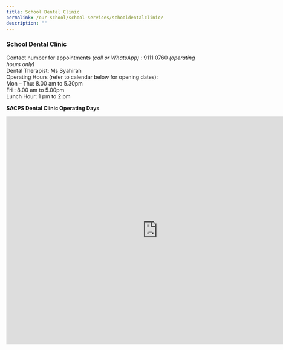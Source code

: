 ```yaml
---
title: School Dental Clinic
permalink: /our-school/school-services/schooldentalclinic/
description: ""
---
```

### **School Dental Clinic**

Contact number for appointments *(call or WhatsApp)* : 9111 0760 *(operating hours only)*<br>
Dental Therapist: Ms Syahirah<br>
Operating Hours (refer to calendar below for opening dates):<br>
Mon – Thu: 8.00 am to 5.30pm<br>
Fri               : 8.00 am to 5.00pm<br>
Lunch Hour: 1 pm to 2 pm<br>

<b>SACPS Dental Clinic Operating Days</b><br>

<iframe src="https://calendar.google.com/calendar/embed?src=o890mu67ugnvirinrgka43m2c0%40group.calendar.google.com&amp;ctz=Asia%2FSingapore" style="border: 0" width="800" height="600" frameborder="0" scrolling="no"></iframe>